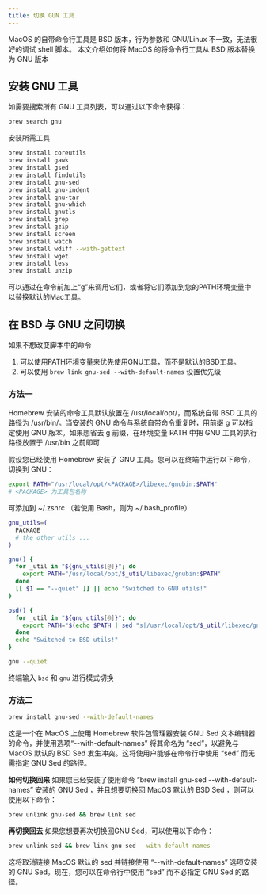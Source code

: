 ```yaml
---
title: 切换 GUN 工具
---
```

MacOS 的自带命令行工具是 BSD 版本，行为参数和 GNU/Linux 不一致，无法很好的调试 shell 脚本。
本文介绍如何将 MacOS 的将命令行工具从 BSD 版本替换为 GNU 版本

## 安装 GNU 工具
如需要搜索所有 GNU 工具列表，可以通过以下命令获得：
```bash
brew search gnu
```
安装所需工具
```bash
brew install coreutils
brew install gawk
brew install gsed
brew install findutils
brew install gnu-sed
brew install gnu-indent
brew install gnu-tar
brew install gnu-which
brew install gnutls
brew install grep
brew install gzip
brew install screen
brew install watch
brew install wdiff --with-gettext
brew install wget
brew install less
brew install unzip
```
可以通过在命令前加上“g”来调用它们，或者将它们添加到您的PATH环境变量中以替换默认的Mac工具。
## 在 BSD 与 GNU 之间切换
如果不想改变脚本中的命令
1. 可以使用PATH环境变量来优先使用GNU工具，而不是默认的BSD工具。
1. 可以使用 `brew link gnu-sed --with-default-names` 设置优先级
### 方法一
Homebrew 安装的命令工具默认放置在 /usr/local/opt/，而系统自带 BSD 工具的路径为 /usr/bin/。当安装的 GNU 命令与系统自带命令重复时，用前缀 g 可以指定使用 GNU 版本。如果想省去 g 前缀，在环境变量 PATH 中把 GNU 工具的执行路径放置于 /usr/bin 之前即可

假设您已经使用 Homebrew 安装了 GNU 工具。您可以在终端中运行以下命令，切换到 GNU：
```bash
export PATH="/usr/local/opt/<PACKAGE>/libexec/gnubin:$PATH"
# <PACKAGE> 为工具包名称
```

可添加到 ~/.zshrc （若使用 Bash，则为 ~/.bash_profile） 


```bash
gnu_utils=(
  PACKAGE
  # the other utils ...
)

gnu() {
  for _util in "${gnu_utils[@]}"; do
    export PATH="/usr/local/opt/$_util/libexec/gnubin:$PATH"
  done
  [[ $1 == "--quiet" ]] || echo "Switched to GNU utils!"
}

bsd() {
  for _util in "${gnu_utils[@]}"; do
    export PATH="$(echo $PATH | sed "s|/usr/local/opt/$_util/libexec/gnubin:||")"
  done
  echo "Switched to BSD utils!"
}

gnu --quiet
```
终端输入 `bsd` 和 `gnu` 进行模式切换

### 方法二
```bash
brew install gnu-sed --with-default-names
```
这是一个在 MacOS 上使用 Homebrew 软件包管理器安装 GNU Sed 文本编辑器的命令，并使用选项“--with-default-names” 将其命名为 “sed”，以避免与 MacOS 默认的 BSD Sed 发生冲突。这将使用户能够在命令行中使用 “sed” 而无需指定 GNU Sed 的路径。

**如何切换回来**
如果您已经安装了使用命令 “brew install gnu-sed --with-default-names” 安装的 GNU Sed ，并且想要切换回 MacOS 默认的 BSD Sed ，则可以使用以下命令：
```bash
brew unlink gnu-sed && brew link sed
```
**再切换回去**
如果您想要再次切换回GNU Sed，可以使用以下命令：
```bash
brew unlink sed && brew link gnu-sed --with-default-names
```
这将取消链接 MacOS 默认的 sed 并链接使用 “--with-default-names” 选项安装的 GNU Sed。现在，您可以在命令行中使用 “sed” 而不必指定 GNU Sed 的路径。
